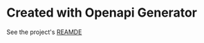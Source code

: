 # Created with Openapi Generator
See the project's [REAMDE](src/APIBricks.FinFeedAPI.STOCKAPI.REST.V1/README.md)